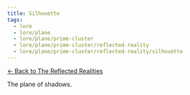 ```yaml
---
title: Silhouette
tags:
  - lore
  - lore/plane
  - lore/plane/prime-cluster
  - lore/plane/prime-cluster/reflected-reality
  - lore/plane/prime-cluster/reflected-reality/silhouette
---
```


[<- Back to The Reflected Realities](index.md)

The plane of shadows.

